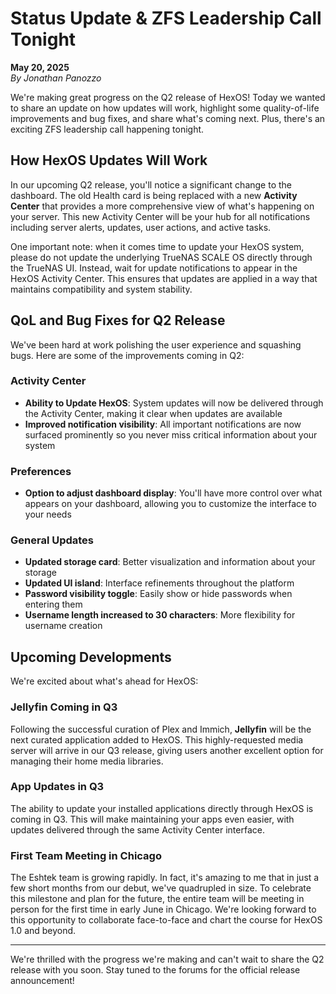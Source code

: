 # Status Update & ZFS Leadership Call Tonight

**May 20, 2025**  
*By Jonathan Panozzo*

We're making great progress on the Q2 release of HexOS! Today we wanted to share an update on how updates will work, highlight some quality-of-life improvements and bug fixes, and share what's coming next. Plus, there's an exciting ZFS leadership call happening tonight.

## How HexOS Updates Will Work

In our upcoming Q2 release, you'll notice a significant change to the dashboard. The old Health card is being replaced with a new **Activity Center** that provides a more comprehensive view of what's happening on your server. This new Activity Center will be your hub for all notifications including server alerts, updates, user actions, and active tasks.

One important note: when it comes time to update your HexOS system, please do not update the underlying TrueNAS SCALE OS directly through the TrueNAS UI. Instead, wait for update notifications to appear in the HexOS Activity Center. This ensures that updates are applied in a way that maintains compatibility and system stability.

## QoL and Bug Fixes for Q2 Release

We've been hard at work polishing the user experience and squashing bugs. Here are some of the improvements coming in Q2:

### Activity Center

- **Ability to Update HexOS**: System updates will now be delivered through the Activity Center, making it clear when updates are available
- **Improved notification visibility**: All important notifications are now surfaced prominently so you never miss critical information about your system

### Preferences

- **Option to adjust dashboard display**: You'll have more control over what appears on your dashboard, allowing you to customize the interface to your needs

### General Updates

- **Updated storage card**: Better visualization and information about your storage
- **Updated UI island**: Interface refinements throughout the platform
- **Password visibility toggle**: Easily show or hide passwords when entering them
- **Username length increased to 30 characters**: More flexibility for username creation

## Upcoming Developments

We're excited about what's ahead for HexOS:

### Jellyfin Coming in Q3

Following the successful curation of Plex and Immich, **Jellyfin** will be the next curated application added to HexOS. This highly-requested media server will arrive in our Q3 release, giving users another excellent option for managing their home media libraries.

### App Updates in Q3

The ability to update your installed applications directly through HexOS is coming in Q3. This will make maintaining your apps even easier, with updates delivered through the same Activity Center interface.

### First Team Meeting in Chicago

The Eshtek team is growing rapidly. In fact, it's amazing to me that in just a few short months from our debut, we've quadrupled in size. To celebrate this milestone and plan for the future, the entire team will be meeting in person for the first time in early June in Chicago. We're looking forward to this opportunity to collaborate face-to-face and chart the course for HexOS 1.0 and beyond.

---

We're thrilled with the progress we're making and can't wait to share the Q2 release with you soon. Stay tuned to the forums for the official release announcement!
